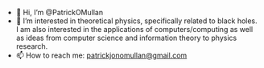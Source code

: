 - 👋 Hi, I’m @PatrickOMullan
- 👀 I’m interested in theoretical physics, specifically related to black holes. I am also interested in the applications of computers/computing as well as ideas from computer science and information theory to physics research.
- 📫 How to reach me: patrickjonomullan@gmail.com

<!---
PatrickOMullan/PatrickOMullan is a ✨ special ✨ repository because its `README.md` (this file) appears on your GitHub profile.
You can click the Preview link to take a look at your changes.
--->
